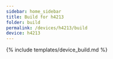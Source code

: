 ```yaml
---
sidebar: home_sidebar
title: Build for h4213
folder: build
permalink: /devices/h4213/build
device: h4213
---
```

{% include templates/device_build.md %}
